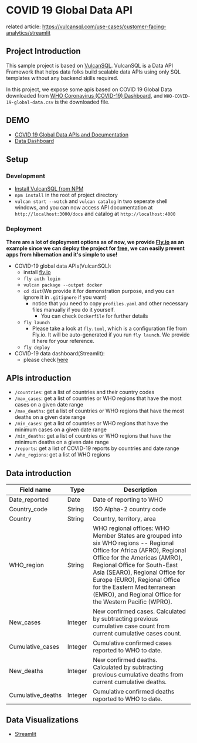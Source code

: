 # COVID 19 Global Data API

related article: https://vulcansql.com/use-cases/customer-facing-analytics/streamlit

## Project Introduction

This sample project is based on [VulcanSQL](https://github.com/Canner/vulcan-sql/). VulcanSQL is a Data API Framework that helps data folks build scalable data APIs using only SQL templates without any backend skills required.

In this project, we expose some apis based on COVID 19 Global Data downloaded from [WHO Coronavirus (COVID-19) Dashboard](https://covid19.who.int/data), and `WHO-COVID-19-global-data.csv` is the downloaded file.

## DEMO

- [COVID 19 Global Data APIs and Documentation](https://covid19-global-data-api.fly.dev/doc)
- [Data Dashboard](https://covid19-dashboard.fly.dev/)

## Setup

### Development

- [Install VulcanSQL from NPM](https://vulcansql.com/docs/get-started/installation#install-from-npm)
- `npm install` in the root of project directory
- `vulcan start --watch` and `vulcan catalog` in two seperate shell windows, and you can now access API documentation at `http://localhost:3000/docs` and catalog at `http://localhost:4000`

### Deployment

**There are a lot of deployment options as of now, we provide [Fly.io](https://fly.io/) as an example since we can deploy the project for [free](https://fly.io/docs/about/pricing/), we can easily prevent apps from hibernation and it's simple to use!**

- COVID-19 global data APIs(VulcanSQL):
    - install [fly.io](https://fly.io/docs/hands-on/install-flyctl/)
    - `fly auth login`
    - `vulcan package --output docker`
    - `cd dist`(We provide it for demonstration purpose, and you can ignore it in `.gitignore` if you want)
        - notice that you need to copy `profiles.yaml` and other necessary files manually if you do it yourself.
            - You can check `Dockerfile` for further details
    - `fly launch`
        - Please take a look at `fly.toml`, which is a configuration file from Fly.io. It will be auto-generated if you run `fly launch`. We provide it here for your reference.
    - `fly deploy`
- COVID-19 data dashboard(Streamlit):
    - please check [here](visualizations/streamlit/README.md#Deployment)

## APIs introduction

- `/countries`: get a list of countries and their country codes
- `/max_cases`: get a list of countries or WHO regions that have the most cases on a given date range
- `/max_deaths`: get a list of countries or WHO regions that have the most deaths on a given date range
- `/min_cases`: get a list of countries or WHO regions that have the minimum cases on a given date range
- `/min_deaths`: get a list of countries or WHO regions that have the minimum deaths on a given date range
- `/reports`: get a list of COVID-19 reports by countries and date range
- `/who_regions`: get a list of WHO regions

## Data introduction

|Field name|Type|Description|
|---|---|---|
|Date_reported|Date|Date of reporting to WHO|
|Country_code|String|ISO Alpha-2 country code|
|Country|String|Country, territory, area|
|WHO_region|String|WHO regional offices: WHO Member States are grouped into six WHO regions -- Regional Office for Africa (AFRO), Regional Office for the Americas (AMRO), Regional Office for South-East Asia (SEARO), Regional Office for Europe (EURO), Regional Office for the Eastern Mediterranean (EMRO), and Regional Office for the Western Pacific (WPRO).|
|New_cases|Integer|New confirmed cases. Calculated by subtracting previous cumulative case count from current cumulative cases count.|
|Cumulative_cases|Integer|Cumulative confirmed cases reported to WHO to date.|
|New_deaths|Integer|New confirmed deaths. Calculated by subtracting previous cumulative deaths from current cumulative deaths.|
|Cumulative_deaths|Integer|Cumulative confirmed deaths reported to WHO to date.|

## Data Visualizations

- [Streamlit](visualizations/streamlit/)
